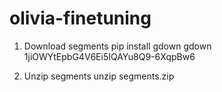 # olivia-finetuning

1. Download segments
pip install gdown
gdown 1jiOWYtEpbG4V6Ei5IQAYu8Q9-6XqpBw6

2. Unzip segments
unzip segments.zip